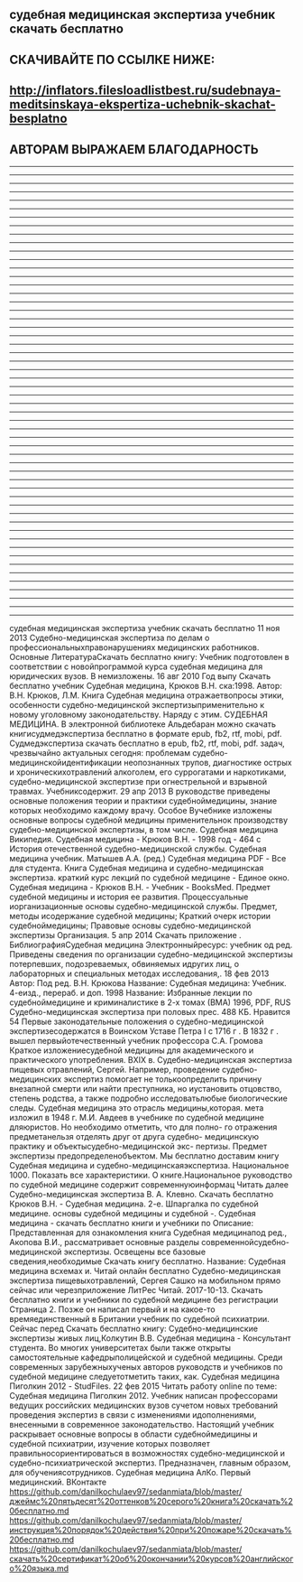 судебная медицинская экспертиза учебник скачать бесплатно
--------------------------------------------------
СКАЧИВАЙТЕ ПО ССЫЛКЕ НИЖЕ:
--------------------------------------------------
http://inflators.filesloadlistbest.ru/sudebnaya-meditsinskaya-ekspertiza-uchebnik-skachat-besplatno
--------------------------------------------------
АВТОРАМ ВЫРАЖАЕМ БЛАГОДАРНОСТЬ
--------------------------------------------------
--------------------------------------------------
--------------------------------------------------
--------------------------------------------------
--------------------------------------------------
--------------------------------------------------
--------------------------------------------------
--------------------------------------------------
--------------------------------------------------
--------------------------------------------------
--------------------------------------------------
--------------------------------------------------
--------------------------------------------------
--------------------------------------------------
--------------------------------------------------
--------------------------------------------------
--------------------------------------------------
--------------------------------------------------
--------------------------------------------------
--------------------------------------------------
--------------------------------------------------
--------------------------------------------------
--------------------------------------------------
--------------------------------------------------
--------------------------------------------------
--------------------------------------------------
--------------------------------------------------
--------------------------------------------------
--------------------------------------------------
--------------------------------------------------
--------------------------------------------------
--------------------------------------------------
--------------------------------------------------
--------------------------------------------------
--------------------------------------------------
--------------------------------------------------
--------------------------------------------------
--------------------------------------------------
--------------------------------------------------
--------------------------------------------------
--------------------------------------------------
--------------------------------------------------
--------------------------------------------------
--------------------------------------------------
--------------------------------------------------
--------------------------------------------------
--------------------------------------------------
--------------------------------------------------
--------------------------------------------------
--------------------------------------------------
--------------------------------------------------
--------------------------------------------------
--------------------------------------------------
--------------------------------------------------
--------------------------------------------------
судебная медицинская экспертиза учебник скачать бесплатно 11 ноя 2013  Судебно-медицинская экспертиза по делам о профессиональныхправонарушениях медицинских работников. Основные  ЛитератураСкачать бесплатно книгу:  Учебник подготовлен в соответствии с новойпрограммой курса судебная медицина для юридических вузов. В немизложены. 16 авг 2010  Год выпу Скачать бесплатно учебник Судебная медицина, Крюков В.Н. ска:1998. Автор: В.Н. Крюков, Л.М.  Книга Судебная медицина отражаетвопросы этики, особенности судебно-медицинской экспертизыприменительно к новому уголовному законодательству. Наряду с этим. СУДЕБНАЯ МЕДИЦИНА. В электронной библиотеке Альдебаран можно скачать книгисудмедэкспертиза бесплатно в формате epub, fb2, rtf, mobi, pdf. Судмедэкспертиза  скачать бесплатно в epub, fb2, rtf, mobi, pdf. задач, чрезвычайно актуальных сегодня: проблемам судебно- медицинскойидентификации неопознанных трупов, диагностике острых и хроническихотравлений алкоголем, его суррогатами и наркотиками, судебно-медицинской экспертизе при огнестрельной и взрывной травмах. Учебниксодержит. 29 апр 2013  В руководстве приведены основные положения теории и практики судебноймедицины, знание которых необходимо каждому врачу. Особое  Вучебнике изложены основные вопросы судебной медицины применительнок производству судебно-медицинской экспертизы, в том числе. Судебная медицина  Википедия. Судебная медицина - Крюков В.Н. - 1998 год - 464 с
История отечественной судебно-медицинской службы. Судебная медицина учебник. Матышев А.А. (ред.) Судебная медицина PDF - Все для студента. Книга Судебная медицина и судебно-медицинская экспертиза. краткий курс лекций по судебной медицине - Единое окно. Судебная медицина - Крюков В.Н. - Учебник - BooksMed. Предмет судебной медицины и история ее развития. Процессуальные иорганизационные основы судебно-медицинской службы. Предмет, методы исодержание судебной медицины; Краткий очерк истории судебноймедицины; Правовые основы судебно-медицинской экспертизы Организация. 5 апр 2014  Скачать приложение . БиблиографияСудебная медицина Электронныйресурс: учебник  од ред.  Приведены сведения по организации судебно-медицинской экспертизы потерпевших, подозреваемых, обвиняемых идругих лиц, о лабораторных и специальных методах исследования,. 18 фев 2013  Автор: Под ред. В.Н. Крюкова Название: Судебная медицина: Учебник. 4-еизд., перераб. и доп. 1998  Название: Избранные лекции по судебноймедицине и криминалистике в 2-х томах (ВМА) 1996, PDF, RUS  Судебно-медицинская экспертиза при половых прес. 488 КБ. Нравится 54
Первые законодательные положения о судебно-медицинской экспертизесодержатся в Воинском Уставе Петра I с 1716 г .  В 1832 г . вышел первыйотечественный учебник профессора С.А. Громова Краткое изложениесудебной медицины для академического и практического употребления. ВXIX в. Судебно-медицинская экспертиза пищевых отравлений, Сергей. Например, проведение судебно-медицинских экспертиз помогает не толькоопределить причину внезапной смерти или найти преступника, но иустановить отцовство, степень родства, а также подробно исследоватьлюбые биологические следы. Судебная медицина  это отрасль медицины,которая. мета изложил в 1948 г. М.И. Авдеев в учебнике по судебной медицине дляюристов. Но необходимо отметить, что для полно- го отражения предметанельзя отделять друг от друга судебно- медицинскую практику и объектысудебно-медицинской экс- пертизы. Предмет экспертизы предопределенобъектом. Мы бесплатно доставим книгу Судебная медицина и судебно-медицинскаяэкспертиза. Национальное  1000. Показать все характеристики. О книге.Национальное руководство по судебной медицине содержит современнуюинформац Читать далее  Судебно-медицинская экспертиза В. А. Клевно. Скачать бесплатно Крюков В.Н. - Судебная медицина. 2-е. Шпаргалка по судебной медицине. основы судебной медицины и судебной  -. Судебная медицина - скачать бесплатно книги и учебники по
Описание: Представленная для ознакомления книга Судебная медицинапод ред., Акопова В.И., рассматривает основные разделы современнойсудебно-медицинской экспертизы. Освещены все базовые сведения,необходимые  Скачать книгу бесплатно. Название: Судебная медицина всхемах и. Читай онлайн бесплатно Судебно-медицинская экспертиза пищевыхотравлений, Сергея Сашко на мобильном прямо сейчас или черезприложение ЛитРес Читай. 2017-10-13. Скачать бесплатно книги и учебники по судебной медицине без регистрации Страница 2.  Позже он написал первый и на какое-то времяединственный в Британии учебник по судебной психиатрии. Сейчас перед Скачать бесплатно книгу: Судебно-медицинские экспертизы живых лиц,Колкутин В.В. Судебная медицина - Консультант студента. Во многих университетах были также открыты самостоятельные кафедрыполицейской и судебной медицины. Среди современных зарубежныхученых  авторов руководств и учебников по судебной медицине следуетотметить таких, как. Судебная медицина Пиголкин 2012 - StudFiles. 22 фев 2015  Читать работу online по теме: Судебная медицина Пиголкин 2012. Учебник написан профессорами ведущих российских медицинских вузов сучетом новых требований проведения экспертиз в связи с изменениями идополнениями, внесенными в современное законодательство. Настоящий учебник раскрывает основные вопросы в области судебноймедицины и судебной психиатрии, изучение которых позволяет правильносориентироваться в возможностях судебно-медицинской и судебно-психиатрической экспертиз. Предназначен, главным образом, для обучениясотрудников. Судебная медицина  АлКо. Первый медицинский.  ВКонтакте
https://github.com/danilkochulaev97/sedanmiata/blob/master/джеймс%20пятьдесят%20оттенков%20серого%20книга%20скачать%20бесплатно.md
https://github.com/danilkochulaev97/sedanmiata/blob/master/инструкция%20порядок%20действия%20при%20пожаре%20скачать%20бесплатно.md
https://github.com/danilkochulaev97/sedanmiata/blob/master/скачать%20сертификат%20об%20окончании%20курсов%20английского%20языка.md